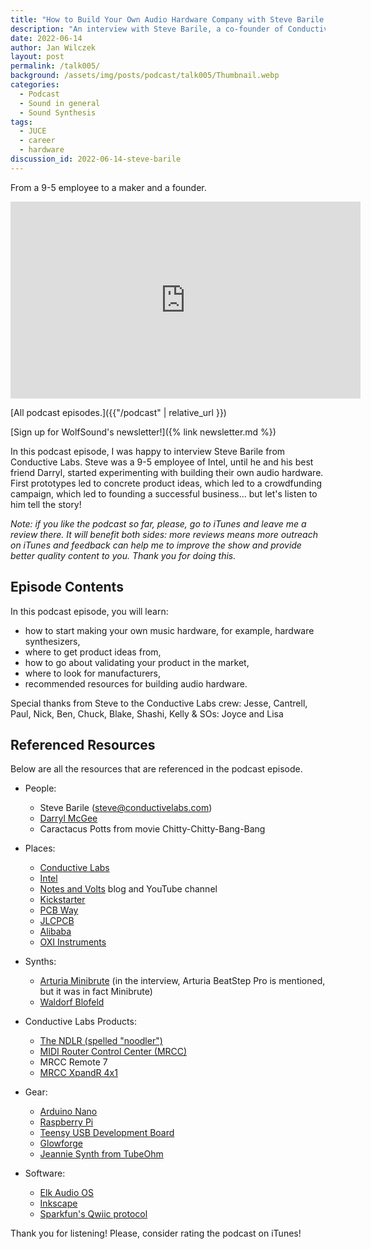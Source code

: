 ```yaml
---
title: "How to Build Your Own Audio Hardware Company with Steve Barile | WolfTalk #005"
description: "An interview with Steve Barile, a co-founder of Conductive Labs, where he reveals the secret behind a successful music hardware company."
date: 2022-06-14
author: Jan Wilczek
layout: post
permalink: /talk005/
background: /assets/img/posts/podcast/talk005/Thumbnail.webp
categories:
  - Podcast
  - Sound in general
  - Sound Synthesis
tags:
  - JUCE
  - career
  - hardware
discussion_id: 2022-06-14-steve-barile
---
```

From a 9-5 employee to a maker and a founder.

<iframe width="560" height="315" src="https://www.youtube.com/embed/1K_pFP6kmlY" title="YouTube video player" frameborder="0" allow="accelerometer; autoplay; clipboard-write; encrypted-media; gyroscope; picture-in-picture" allowfullscreen></iframe>

[All podcast episodes.]({{"/podcast" | relative_url }})

[Sign up for WolfSound's newsletter!]({% link newsletter.md %})

In this podcast episode, I was happy to interview Steve Barile from Conductive Labs. Steve was a 9-5 employee of Intel, until he and his best friend Darryl, started experimenting with building their own audio hardware. First prototypes led to concrete product ideas, which led to a crowdfunding campaign, which led to founding a successful business... but let's listen to him tell the story!

*Note: if you like the podcast so far, please, go to iTunes and leave me a review there. It will benefit both sides: more reviews means more outreach on iTunes and feedback can help me to improve the show and provide better quality content to you. Thank you for doing this.*

## Episode Contents

In this podcast episode, you will learn:

* how to start making your own music hardware, for example, hardware synthesizers,
* where to get product ideas from,
* how to go about validating your product in the market,
* where to look for manufacturers,
* recommended resources for building audio hardware.

Special thanks from Steve to the Conductive Labs crew:
Jesse, Cantrell, Paul, Nick, Ben, Chuck, Blake, Shashi, Kelly & SOs: Joyce and Lisa

## Referenced Resources

Below are all the resources that are referenced in the podcast episode.

* People:
  * Steve Barile ([steve@conductivelabs.com](mailto:steve@conductivelabs.com))
  * [Darryl McGee](https://www.linkedin.com/in/darrylmcgee/)
  * Caractacus Potts from movie Chitty-Chitty-Bang-Bang

* Places:
  * [Conductive Labs](https://conductivelabs.com/)
  * [Intel](https://www.intel.com/content/www/us/en/homepage.html)
  * [Notes and Volts](https://www.notesandvolts.com/) blog and YouTube channel
  * [Kickstarter](https://www.kickstarter.com/)
  * [PCB Way](https://www.pcbway.com/)
  * [JLCPCB](https://jlcpcb.com/)
  * [Alibaba](https://www.alibaba.com/)
  * [OXI Instruments](https://oxiinstruments.com/)

* Synths:
  * [Arturia Minibrute](https://www.arturia.com/products/hardware-synths/minibrute) (in the interview, Arturia BeatStep Pro is mentioned, but it was in fact Minibrute)
  * [Waldorf Blofeld](https://waldorfmusic.com/en/blofeld-keyboard)

* Conductive Labs Products:
  * [The NDLR (spelled "noodler")](https://conductivelabs.com/ndlr/)
  * [MIDI Router Control Center (MRCC)](https://conductivelabs.com/)
  * MRCC Remote 7
  * [MRCC XpandR 4x1](https://conductivelabs.com/mrcc/mrcc-xpandr-4x1/)

* Gear:
  * [Arduino Nano](https://store.arduino.cc/products/arduino-nano)
  * [Raspberry Pi](https://www.raspberrypi.org/)
  * [Teensy USB Development Board](https://www.pjrc.com/teensy/)
  * [Glowforge](https://glowforge.com/)
  * [Jeannie Synth from TubeOhm](https://www.tubeohm.com/)

* Software:
  * [Elk Audio OS](https://elk.audio/)
  * [Inkscape](https://inkscape.org/)
  * [Sparkfun's Qwiic protocol](https://learn.sparkfun.com/tutorials/qwiic-differential-i2c-bus-extender-pca9615-hookup-guide)


<!-- TODO: ## Transcript -->

Thank you for listening! Please, consider rating the podcast on iTunes!
